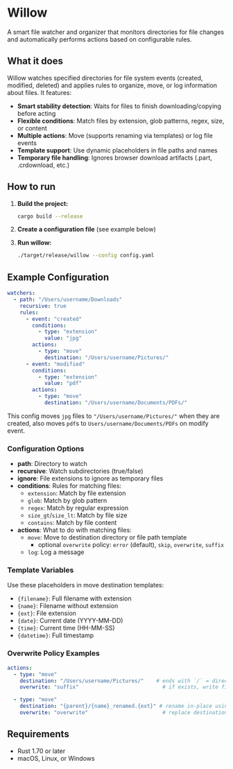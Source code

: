 # Willow

A smart file watcher and organizer that monitors directories for file changes and automatically performs actions based on configurable rules.

## What it does

Willow watches specified directories for file system events (created, modified, deleted) and applies rules to organize, move, or log information about files. It features:

- **Smart stability detection**: Waits for files to finish downloading/copying before acting
- **Flexible conditions**: Match files by extension, glob patterns, regex, size, or content
- **Multiple actions**: Move (supports renaming via templates) or log file events
- **Template support**: Use dynamic placeholders in file paths and names
- **Temporary file handling**: Ignores browser download artifacts (.part, .crdownload, etc.)

## How to run

1. **Build the project:**
   ```bash
   cargo build --release
   ```

2. **Create a configuration file** (see example below)

3. **Run willow:**
   ```bash
   ./target/release/willow --config config.yaml
   ```

## Example Configuration

```yaml
watchers:
  - path: "/Users/username/Downloads"
    recursive: true
    rules:
      - event: "created"
        conditions:
          - type: "extension"
            value: "jpg"
        actions:
          - type: "move"
            destination: "/Users/username/Pictures/"
      - event: "modified"
        conditions:
          - type: "extension"
            value: "pdf"
        actions:
          - type: "move"
            destination: "/Users/username/Documents/PDFs/"
```

This config moves `jpg` files to `"/Users/username/Pictures/"` when they are created, also moves `pdf`s to `Users/username/Documents/PDFs` on modify event.

### Configuration Options

- **path**: Directory to watch
- **recursive**: Watch subdirectories (true/false)
- **ignore**: File extensions to ignore as temporary files
- **conditions**: Rules for matching files:
  - `extension`: Match by file extension
  - `glob`: Match by glob pattern
  - `regex`: Match by regular expression
  - `size_gt`/`size_lt`: Match by file size
  - `contains`: Match by file content
- **actions**: What to do with matching files:
  - `move`: Move to destination directory or file path template
    - optional `overwrite` policy: `error` (default), `skip`, `overwrite`, `suffix`
  - `log`: Log a message

### Template Variables

Use these placeholders in move destination templates:

- `{filename}`: Full filename with extension
- `{name}`: Filename without extension
- `{ext}`: File extension
- `{date}`: Current date (YYYY-MM-DD)
- `{time}`: Current time (HH-MM-SS)
- `{datetime}`: Full timestamp

### Overwrite Policy Examples

```yaml
actions:
  - type: "move"
    destination: "/Users/username/Pictures/"    # ends with `/` = directory
    overwrite: "suffix"                           # if exists, write file_1.ext, file_2.ext, ...

  - type: "move"
    destination: "{parent}/{name}_renamed.{ext}" # rename in-place using template
    overwrite: "overwrite"                        # replace destination if it exists
```

## Requirements

- Rust 1.70 or later
- macOS, Linux, or Windows
